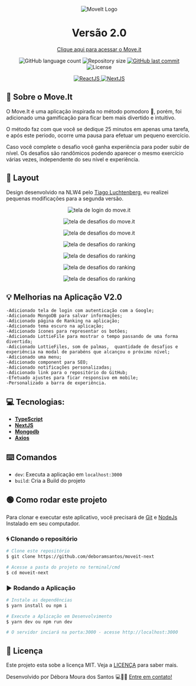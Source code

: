<p align="center">
  <img  alt="MoveIt Logo" title="MoveIt" src="https://github.com/DeboraMSantos/moveit-next/blob/main/public/logo-purple.svg" />
</p>

<h1 align="center">
Versão 2.0
</h1>

<p align="center">
  <a href="https://moveit-dms.vercel.app/">
     Clique aqui para acessar o Move.it
  </a>
</p>

<p align="center">

  <img alt="GitHub language count" src="https://img.shields.io/github/languages/count/DeboraMSantos/moveit-next">

  <img alt="Repository size" src="https://img.shields.io/github/repo-size/deboramsantos/moveit-next">

  <a href="https://github.com/deboramsantos/moveit-next/commits/master">
      <img alt="GitHub last commit" src="https://img.shields.io/github/last-commit/deboramsantos/moveit-next?color=blue">
  </a>

  <img alt="License" src="https://img.shields.io/badge/license-MIT-brightgreen?color=blue">

</p>

<p align="center">

  <a target="_blank" href="https://reactjs.org/">
    <img alt="ReactJS" src="https://img.shields.io/static/v1?color=blue&label=React&message=JS&?style=plastic&logo=React">
  </a>

  <a target="_blank" href="https://nextjs.org/">
      <img alt="NextJS" src="https://img.shields.io/static/v1?color=white&label=Next&message=JS&?style=plastic&logo=Next.js">
  </a>
</p>

## 🏃 Sobre o Move.It

O Move.It é uma aplicação inspirada no método pomodoro 🍅, porém, foi adicionado uma gamificação para ficar bem mais divertido e intuitivo.

O método faz com que você se dedique 25 minutos em apenas uma tarefa, e após este periodo, ocorre uma pausa para efetuar um pequeno exercício.

Caso você complete o desafio você ganha experiência para poder subir de nível.
Os desafios são randômicos podendo aparecer o mesmo exercício várias vezes, independente do seu nível e experiência.

## 🎨 Layout

Design desenvolvido na NLW4 pelo [Tiago Luchtenberg](https://www.instagram.com/tiagoluchtenberg/), eu realizei pequenas modificações para a segunda versão.

<p align="center">
  <img  alt="tela de login do move.it" title="MoveIt" src="https://github.com/DeboraMSantos/moveit-next/blob/main/public/1.png" />
</p>
<p align="center">
  <img  alt="tela de desafios do move.it" title="MoveIt" src="https://github.com/DeboraMSantos/moveit-next/blob/main/public/2.png" />
</p>

<p align="center">
  <img  alt="tela de desafios do move.it" title="MoveIt" src="https://github.com/DeboraMSantos/moveit-next/blob/main/public/3.png" />
</p>

<p align="center">
  <img  alt="tela de desafios do ranking" title="MoveIt" src="https://github.com/DeboraMSantos/moveit-next/blob/main/public/5.png" />
</p>

<p align="center">
  <img  alt="tela de desafios do ranking" title="MoveIt" src="https://github.com/DeboraMSantos/moveit-next/blob/main/public/6.png" />
</p>

<p align="center">
  <img  alt="tela de desafios do ranking" title="MoveIt" src="https://github.com/DeboraMSantos/moveit-next/blob/main/public/7.png" />
</p>



<p align="center">
  <img  alt="tela de desafios do ranking" title="MoveIt" src="https://github.com/DeboraMSantos/moveit-next/blob/main/public/4.png" />
</p>


## 💡 Melhorias na Aplicação V2.0

    -Adicionado tela de login com autenticação com a Google;
    -Adicionado MongoDB para salvar informações;
    -Adicionado página de Ranking na aplicação;
    -Adicionado tema escuro na aplicação;    
    -Adicionado ícones para representar os botões;
    -Adicionado LottieFile para mostrar o tempo passando de uma forma divertida;
    -Adicionado LottieFiles, som de palmas,  quantidade de desafios e experiência na modal de parabéns que alcançou o próximo nível;
    -Adicionado uma menu;
    -Adicionado component para SEO;
    -Adicionado notificações personalizadas;
    -Adicionado link para o repositório do GitHub;
    -Efetuado ajustes para ficar responsivo em mobile;
    -Personalizado a barra de experiência.
    

## 💻 Tecnologias:

- **[TypeScript](https://www.typescriptlang.org/)**
- **[NextJS](https://nextjs.org/)**
- **[Mongodb](https://www.mongodb.com/)**
- **[Axios](https://github.com/axios/axios)**

## ⌨️ Comandos

- `dev`: Executa a aplicação em `localhost:3000`
- `build`: Cria a Build do projeto

## 🟢 Como rodar este projeto

Para clonar e executar este aplicativo, você precisará de [Git](https://git-scm.com) e [NodeJs](https://nodejs.org/en/) Instalado em seu computador.

### 🌀 Clonando o repositório

```bash
# Clone este repositório
$ git clone https://github.com/deboramsantos/moveit-next

# Acesse a pasta do projeto no terminal/cmd
$ cd moveit-next

```

### ▶️ Rodando a Aplicação

```bash
# Instale as dependências
$ yarn install ou npm i

# Execute a Aplicação em Desenvolvimento
$ yarn dev ou npm run dev

# O servidor inciará na porta:3000 - acesse http://localhost:3000

```

## 📝 Licença

Este projeto esta sobe a licença MIT. Veja a [LICENÇA](https://opensource.org/licenses/MIT) para saber mais.

 Desenvolvido por Débora Moura dos Santos  💻🙋‍♀️  [Entre em contato!](https://www.linkedin.com/in/d%C3%A9bora-moura-dos-santos-57813335/)
